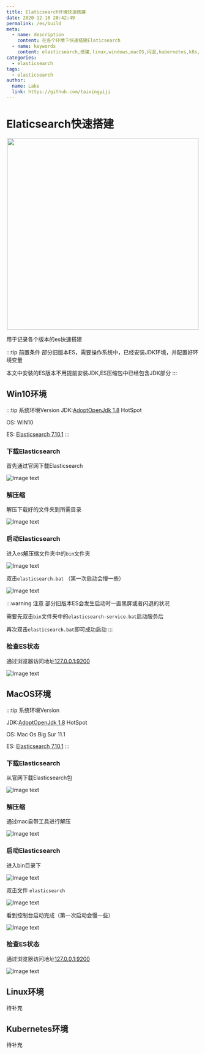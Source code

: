 ```yaml
---
title: Elaticsearch环境快速搭建
date: 2020-12-18 20:42:49
permalink: /es/build
meta:
  - name: description
    content: 在各个环境下快速搭建Elaticsearch
  - name: keywords
    content: elasticsearch,搭建,linux,windows,macOS,闪退,kubernetes,k8s,nfs持久化,nfs
categories:
  - elasticsearch
tags:
  - elasticsearch 
author:
  name: Lake
  link: https://github.com/taixingyiji
---
```

# Elaticsearch快速搭建

<p align="center">
  <img src="https://cdn.jsdelivr.net/gh/taixingyiji/image_store@main/blog/es/elk.png" width="500">
</p>
用于记录各个版本的es快速搭建

<!-- more -->

:::tip 前置条件
部分旧版本ES，需要操作系统中，已经安装JDK环境，并配置好环境变量

本文中安装的ES版本不用提前安装JDK,ES压缩包中已经包含JDK部分
:::

## Win10环境
:::tip 系统环境Version
JDK:[AdoptOpenJdk 1.8](https://adoptopenjdk.net/?variant=openjdk8&jvmVariant=hotspot) HotSpot

OS: WIN10

ES: [Elasticsearch 7.10.1](https://www.elastic.co/cn/downloads/elasticsearch)
:::

### 下载Elasticsearch

首先通过官网下载Elasticsearch

![Image text](https://cdn.jsdelivr.net/gh/taixingyiji/image_store@main/blog/es/build/windl.png)

### 解压缩

解压下载好的文件夹到所需目录

![Image text](https://cdn.jsdelivr.net/gh/taixingyiji/image_store@main/blog/es/build/winrar.png)

### 启动Elasticsearch

进入es解压缩文件夹中的`bin`文件夹

![Image text](https://cdn.jsdelivr.net/gh/taixingyiji/image_store@main/blog/es/build/winbin.png)

双击`elasticsearch.bat` （第一次启动会慢一些）

![Image text](https://cdn.jsdelivr.net/gh/taixingyiji/image_store@main/blog/es/build/winbat.png)

:::warning 注意
部分旧版本ES会发生启动时一直黑屏或者闪退的状况

需要先双击`bin`文件夹中的`elasticsearch-service.bat`启动服务后

再次双击`elasticsearch.bat`即可成功启动
:::

### 检查ES状态

通过浏览器访问地址[127.0.0.1:9200](http://127.0.0.1:9200)

![Image text](https://cdn.jsdelivr.net/gh/taixingyiji/image_store@main/blog/es/build/winep.png)

## MacOS环境

:::tip 系统环境Version

JDK:[AdoptOpenJdk 1.8](https://adoptopenjdk.net/?variant=openjdk8&jvmVariant=hotspot) HotSpot

OS: Mac Os Big Sur 11.1

ES: [Elasticsearch 7.10.1](https://www.elastic.co/cn/downloads/elasticsearch)
:::

### 下载Elasticsearch

从官网下载Elasticsearch包

![Image text](https://cdn.jsdelivr.net/gh/taixingyiji/image_store@main/blog/es/build/mactar.png)

### 解压缩

通过mac自带工具进行解压

![Image text](https://cdn.jsdelivr.net/gh/taixingyiji/image_store@main/blog/es/build/mac-z.png)

### 启动Elasticsearch

进入bin目录下

![Image text](https://cdn.jsdelivr.net/gh/taixingyiji/image_store@main/blog/es/build/macbin.png)

双击文件 `elasticsearch`

![Image text](https://cdn.jsdelivr.net/gh/taixingyiji/image_store@main/blog/es/build/mac-start.png)

看到控制台启动完成（第一次启动会慢一些）

![Image text](https://cdn.jsdelivr.net/gh/taixingyiji/image_store@main/blog/es/build/mac-t.png)

### 检查ES状态

通过浏览器访问地址[127.0.0.1:9200](http://127.0.0.1:9200)

![Image text](https://cdn.jsdelivr.net/gh/taixingyiji/image_store@main/blog/es/build/mac-ep.png)

## Linux环境

待补充

## Kubernetes环境

待补充




